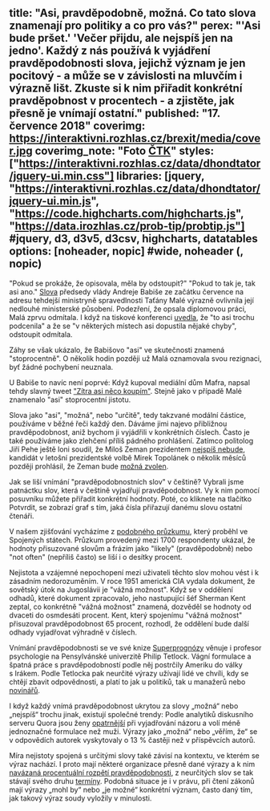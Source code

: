 title: "Asi, pravděpodobně, možná. Co tato slova znamenají pro politiky a co pro vás?"
perex: "'Asi bude pršet.' 'Večer přijdu, ale nejspíš jen na jedno'. Každý z nás používá k vyjádření pravděpodobnosti slova, jejichž význam je jen pocitový - a může se v závislosti na mluvčím i výrazně lišt. Zkuste si k nim přiřadit konkrétní pravděpobnost v procentech - a zjistěte, jak přesně je vnímají ostatní."
published: "17. července 2018"
coverimg: https://interaktivni.rozhlas.cz/brexit/media/cover.jpg
coverimg_note: "Foto <a href='#'>ČTK</a>"
styles: ["https://interaktivni.rozhlas.cz/data/dhondtator/jquery-ui.min.css"]
libraries: [jquery, "https://interaktivni.rozhlas.cz/data/dhondtator/jquery-ui.min.js", "https://code.highcharts.com/highcharts.js", "https://data.irozhlas.cz/prob-tip/probtip.js"] #jquery, d3, d3v5, d3csv, highcharts, datatables
options: [noheader, nopic] #wide, noheader (, nopic)
---

"Pokud se prokáže, že opisovala, měla by odstoupit?" "Pokud to tak je, tak asi ano." [Slova](https://www.irozhlas.cz/zpravy-domov/andrej-babis-vlada-tatana-mala-plagiatorstvi-diplomova-prace_1807071753_sam) předsedy vlády Andreje Babiše ze začátku července na adresu tehdejší ministryně spravedlnosti Taťány Malé výrazně ovlivnila její nedlouhé ministerské působení. Podezření, že opsala diplomovou práci, Malá zprvu odmítala. I když na tiskové konferenci [uvedla](https://www.irozhlas.cz/zpravy-domov/tiskova-konference-ministryne-mala_1807091534_mat), že "to asi trochu podcenila" a že se "v některých místech asi dopustila nějaké chyby", odstoupit odmítala. 

Záhy se však ukázalo, že Babišovo "asi" ve skutečnosti znamená "stoprocentně". O několik hodin později už Malá oznamovala svou rezignaci, byť žádné pochybení neuznala.

U Babiše to navíc není poprvé: Když kupoval mediální dům Mafra, napsal tehdy slavný tweet ["Zítra asi něco koupím"](https://twitter.com/andrejbabis/status/349189222000910336?lang=cs). Stejně jako v případě Malé znamenalo "asi" stoprocentní jistotu.

Slova jako "asi", "možná", nebo "určitě", tedy takzvané modální částice, používáme v běžné řeči každý den. Dáváme jimi najevo přibližnou pravděpodobnost, aniž bychom ji vyjádřili v konkrétních číslech. Často je také používáme jako zlehčení příliš pádného prohlášení. Zatímco politolog Jiří Pehe ještě loni soudil, že Miloš Zeman prezidentem [nejspíš nebude](https://www.novinky.cz/komentare/438264-komentar-proc-zeman-nejspis-uz-nebude-prezidentem-jiri-pehe.html), kandidát v letošní prezidentské volbě Mirek Topolánek o několik měsíců později prohlásil, že Zeman bude [možná zvolen](https://echo24.cz/a/Stmdc/topolanek-zeman-bude-mozna-zvolen-ale-nebude-schopen-urad-vykonavat).


Jak se liší vnímání "pravděpodobnostních slov" v češtině? Vybrali jsme patnáctku slov, která v češtině vyjadřují pravděpodobnost. Vy k nim pomocí posuvníku můžete přiřadit konkrétní hodnoty. Poté, co kliknete na tlačítko Potvrdit, se zobrazí graf s tím, jaká čísla přiřazují danému slovu ostatní čtenáři.
<div id="quiz">
</div>

V našem zjišťování vycházíme z [podobného průzkumu](https://hbr.org/2018/07/if-you-say-something-is-likely-how-likely-do-people-think-it-is
), který proběhl ve Spojených státech. Průzkum provedený mezi 1700 respondenty ukázal, že hodnoty přisuzované slovům a frázím jako "likely" (pravděpodobně) nebo "not often" (nepříliš často) se liší i o desítky procent.

Nejistota a vzájemné nepochopení mezi uživateli těchto slov mohou vést i k zásadním nedorozuměním. V roce 1951 americká CIA vydala dokument, že sovětský útok na Jugoslávii je "vážná možnost". Když se v oddělení odhadů, které dokument zpracovalo, jeho nastupující šéf Sherman Kent zeptal, co konkrétně "vážná možnost" znamená, dozvěděl se hodnoty od dvaceti do osmdesáti procent. Kent, který spojenímu "vážná možnost" přisuzoval pravděpodobnost 65 procent, rozhodl, že oddělení bude další odhady vyjadřovat výhradně v číslech.

Vnímání pravděpodobnosti se ve své knize [Superprognózy](https://www.knihovny.cz/Record/nkp.NKC01-002835789) věnuje i profesor psychologie na Pensylvánské univerzitě Philip Tetlock. Vágní formulace a špatná práce s pravděpodobností podle něj postrčily Ameriku do války s Irákem. Podle Tetlocka pak neurčité výrazy užívají lidé ve chvíli, kdy se chtějí zbavit odpovědnosti, a platí to jak u politiků, tak u manažerů nebo [novinářů](http://journals.sagepub.com/doi/abs/10.1177/0963662515606681?journalCode=pusa).

I když každý vnímá pravděpodobnost ukrytou za slovy „možná“ nebo „nejspíš“ trochu jinak, existují společné trendy: Podle analytiků diskusního serveru Quora jsou ženy [opatrnější](http://journals.sagepub.com/doi/abs/10.1177/0361684310392728) při vyjadřování názoru a volí méně jednoznačné formulace než muži. Výrazy jako „možná“ nebo „věřím, že“ se v odpovědích autorek vyskytovaly o 13 % častěji než v příspěvcích autorů.

Míra nejistoty spojená s určitými slovy také závisí na kontextu, ve kterém se výraz nachází. I proto mají některé organizace přesně dané výrazy a k nim [navázaná procentuální rozpětí pravděpodobnosti](https://www.digitalshadows.com/blog-and-research/uncertainties-in-the-language-of-uncertainty-and-why-we-need-to-talk-about-it/), z neurčitých slov se tak stávají svého druhu [termíny](https://cs.wikipedia.org/wiki/Term%C3%ADn). Podobná situace je i v právu, při čtení zákonů mají výrazy „mohl by“ nebo „je možné“ konkrétní význam, často daný tím, jak takový výraz soudy vyložily v minulosti. 